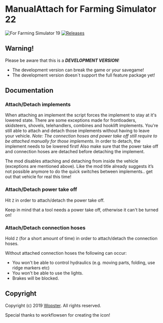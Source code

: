 # ManualAttach for Farming Simulator 22

![For Farming Simulator 19](https://img.shields.io/badge/Farming%20Simulator-19-FF7C00.svg) [![Releases](https://img.shields.io/github/release/stijnwop/guidanceSteering.svg)](https://github.com/stijnwop/manualAttach/releases)

## Warning!
Please be aware that this is a ***DEVELOPMENT VERSION***!
* The development version can break the game or your savegame!
* The development version doesn´t support the full feature package yet!

## Documentation

### Attach/Detach implements
When attaching an implement the script forces the implement to stay at it's lowered state. There are some exceptions made for frontloaders, skidsteers, shovels, telehandlers, combines and hooklift implements. You're still able to attach and detach those implements without having to leave your vehicle.
*Note: The connection hoses and power take off still require to be attached manually for those implements.*
In order to detach, the implement needs to be lowered first! Also make sure that the power take off and connection hoses are detached before detaching the implement.

The mod disables attaching and detaching from inside the vehicle (exceptions are mentioned above). Like the mod title already suggests it’s not possible anymore to do the quick switches between implements.. get out that vehicle for real this time!

### Attach/Detach power take off
Hit `Z` in order to attach/detach the power take off.

Keep in mind that a tool needs a power take off, otherwise it can't be turned on!

### Attach/Detach connection hoses
Hold `Z` (for a short amount of time) in order to attach/detach the connection hoses.

Without attached connection hoses the following can occur:
- You won't be able to control hydraulics (e.g. moving parts, folding, use ridge markers etc)
- You won't be able to use the lights.
- Brakes will be blocked.


## Copyright
Copyright (c) 2019 [Wopster](https://github.com/stijnwop).
All rights reserved.

Special thanks to workflowsen for creating the icon!
